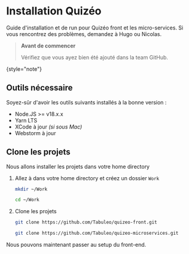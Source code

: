 # Installation Quizéo 

Guide d'installation et de run pour Quizéo front et les micro-services. Si vous
rencontrez des problèmes, demandez à Hugo ou Nicolas.

> **Avant de commencer**
>
> Vérifiez que vous ayez bien été ajouté dans la team GitHub.
>
{style="note"}

## Outils nécessaire

Soyez-sûr d'avoir les outils suivants installés à la bonne version :
- Node.JS >= v18.x.x 
- Yarn LTS
- XCode à jour _(si sous Mac)_
- Webstorm à jour

## Clone les projets

Nous allons installer les projets dans votre home directory

1. Allez à dans votre home directory et créez un dossier `Work`

   ```bash
   mkdir ~/Work
   
   cd ~/Work
   ```

2. Clone les projets

   ```Bash
   git clone https://github.com/Tabuleo/quizeo-front.git
   
   git clone https://github.com/Tabuleo/quizeo-microservices.git
   ```

Nous pouvons maintenant passer au setup du front-end.
